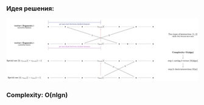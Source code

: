 ### Идея решения:
<img src="https://github.com/GiBBS-Matvey/Source-cpp/raw/master/Intersecting_segments/Images/Segments_solution.jpg" width="1000">

### Complexity: O(nlgn)
